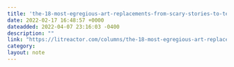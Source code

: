 ```yaml
---
title: 'the-18-most-egregious-art-replacements-from-scary-stories-to-tell-in-the-dark--litreactor'
date: 2022-02-17 16:48:57 +0000
dateadded: 2022-04-07 23:16:03 -0400
description: ""
link: "https://litreactor.com/columns/the-18-most-egregious-art-replacements-from-scary-stories-to-tell-in-the-dark"
category:
layout: note
---
```


